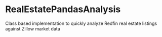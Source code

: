 # RealEstatePandasAnalysis
Class based implementation to quickly analyze Redfin real estate listings against Zillow market data
